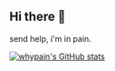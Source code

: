 ## Hi there 👋

send help, i'm in pain.

[![whypain's GitHub stats](https://github-readme-stats.vercel.app/api?username=whypain&show_icons=true&theme=radical)](https://github.com/anuraghazra/github-readme-stats)

<!--
**whypain/whypain** is a ✨ _special_ ✨ repository because its `README.md` (this file) appears on your GitHub profile.

Here are some ideas to get you started:

- 🔭 I’m currently working on ...
- 🌱 I’m currently learning ...
- 👯 I’m looking to collaborate on ...
- 🤔 I’m looking for help with ...
- 💬 Ask me about ...
- 📫 How to reach me: ...
- 😄 Pronouns: ...
- ⚡ Fun fact: ...
-->

